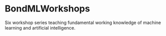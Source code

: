 # BondMLWorkshops
Six workshop series teaching fundamental working knowledge of machine learning and artificial intelligence.
